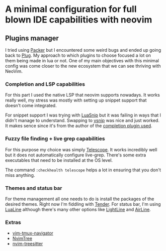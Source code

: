 # A minimal configuration for full blown IDE capabilities with neovim

## Plugins manager
I tried using [Packer](https://github.com/wbthomason/packer.nvim) but I encountered some weird bugs and ended up going back to [Plug](https://github.com/junegunn/vim-plug).
My approach to which plugins to choose focused a lot on them being made in lua or not. One of my main objectives with this minimal config was come closer to the new ecosystem that we can see thriving with NeoVim.

### Completion and LSP capabilities
For this part I used the native LSP that neovim supports nowadays. It works really well, my stress was mostly with setting up snippet support that doesn't come integrated.

For snippet support I was trying with [LuaSnip](https://github.com/L3MON4D3/LuaSnip) but it was failing in ways that I didn't manage to understand. Swapping to [vsnip](https://github.com/hrsh7th/vim-vsnip) was nice and just worked. It makes sence since it's from the author of the [completion plugin used](https://github.com/hrsh7th/nvim-cmp).

### Fuzzy file finding + live grep capabilities
For this purpose my choice was simply [Telescope](https://github.com/nvim-telescope/telescope.nvim). It works incredibly well but it does not automatically configure live-grep.
There's some extra executables that need to be installed at the OS level.

The command ``:checkhealth telescope`` helps a lot in ensuring that you don't miss anything.

### Themes and status bar
For theme management all one needs to do is install the packages of the desired themes.
Right now I'm fiddling with [Tender](https://github.com/jacoborus/tender.vim).
For status bar, I'm using [LuaLine](https://github.com/nvim-lualine/lualine.nvim) although there's many other options like [LightLine](https://github.com/itchyny/lightline.vim) and [AirLine](https://github.com/vim-airline/vim-airline).

### Extras
  * [vim-tmux-navigator](https://github.com/christoomey/vim-tmux-navigator)
  * [NvimTree](https://github.com/kyazdani42/nvim-tree.lua)
  * [nvim-treesitter](https://github.com/nvim-treesitter/nvim-treesitter)
